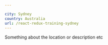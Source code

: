 ```yaml
---

city: Sydney
country: Australia
url: /react-redux-training-sydney
---
```


Something about the location or description etc
